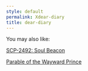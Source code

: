 ```yaml
---
style: default
permalink: Xdear-diary
title: dear-diary
---
```

You may also like:

[SCP-2492: Soul Beacon](http://scp-wiki.net/scp-2492)

[Parable of the Wayward Prince](http://scp-wiki.net/wayward)
